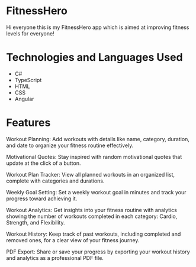 # FitnessHero
Hi everyone this is my FitnessHero app which is aimed at improving fitness levels for everyone! 

# Technologies and Languages Used
- C#
- TypeScript
- HTML
- CSS
- Angular

# Features
Workout Planning: Add workouts with details like name, category, duration, and date to organize your fitness routine effectively.

Motivational Quotes: Stay inspired with random motivational quotes that update at the click of a button.

Workout Plan Tracker: View all planned workouts in an organized list, complete with categories and durations.

Weekly Goal Setting: Set a weekly workout goal in minutes and track your progress toward achieving it.

Workout Analytics: Get insights into your fitness routine with analytics showing the number of workouts completed in each category: Cardio, Strength, and Flexibility.

Workout History: Keep track of past workouts, including completed and removed ones, for a clear view of your fitness journey.

PDF Export: Share or save your progress by exporting your workout history and analytics as a professional PDF file.
